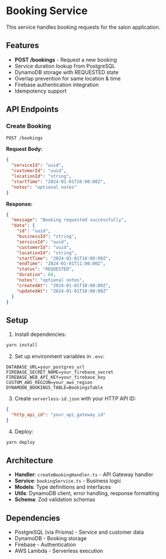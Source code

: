 # Booking Service

This service handles booking requests for the salon application.

## Features

- **POST /bookings** - Request a new booking
- Service duration lookup from PostgreSQL
- DynamoDB storage with REQUESTED state
- Overlap prevention for same location & time
- Firebase authentication integration
- Idempotency support

## API Endpoints

### Create Booking
```
POST /bookings
```

**Request Body:**
```json
{
  "serviceId": "uuid",
  "customerId": "uuid", 
  "locationId": "string",
  "startTime": "2024-01-01T10:00:00Z",
  "notes": "optional notes"
}
```

**Response:**
```json
{
  "message": "Booking requested successfully",
  "data": {
    "id": "uuid",
    "businessId": "string",
    "serviceId": "uuid",
    "customerId": "uuid",
    "locationId": "string",
    "startTime": "2024-01-01T10:00:00Z",
    "endTime": "2024-01-01T11:00:00Z",
    "status": "REQUESTED",
    "duration": 60,
    "notes": "optional notes",
    "createdAt": "2024-01-01T10:00:00Z",
    "updatedAt": "2024-01-01T10:00:00Z"
  }
}
```

## Setup

1. Install dependencies:
```bash
yarn install
```

2. Set up environment variables in `.env`:
```
DATABASE_URL=your_postgres_url
FIREBASE_SECRET_NAME=your_firebase_secret
FIREBASE_WEB_API_KEY=your_firebase_key
CUSTOM_AWS_REGION=your_aws_region
DYNAMODB_BOOKINGS_TABLE=BookingsTable
```

3. Create `serverless-id.json` with your HTTP API ID:
```json
{
  "http_api_id": "your_api_gateway_id"
}
```

4. Deploy:
```bash
yarn deploy
```

## Architecture

- **Handler**: `createBookingHandler.ts` - API Gateway handler
- **Service**: `bookingService.ts` - Business logic
- **Models**: Type definitions and interfaces
- **Utils**: DynamoDB client, error handling, response formatting
- **Schema**: Zod validation schemas

## Dependencies

- PostgreSQL (via Prisma) - Service and customer data
- DynamoDB - Booking storage
- Firebase - Authentication
- AWS Lambda - Serverless execution
